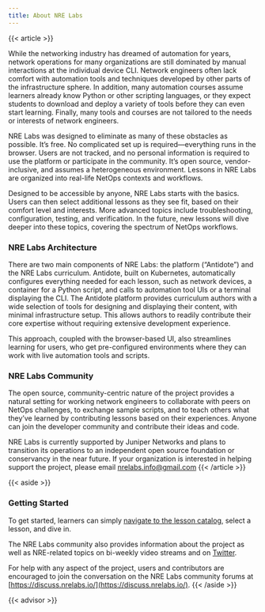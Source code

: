 ```yaml
---
title: About NRE Labs
---
```

{{< article >}}

While the networking industry has dreamed of automation for years, network operations for many organizations are still dominated by manual interactions at the individual device CLI. Network engineers often lack comfort with automation tools and techniques developed by other parts of the infrastructure sphere. In addition, many automation courses assume learners already know Python or other scripting languages, or they expect students to download and deploy a variety of tools before they can even start learning. Finally, many tools and courses are not tailored to the needs or interests of network engineers.

NRE Labs was designed to eliminate as many of these obstacles as possible. It’s free. No complicated set up is required—everything runs in the browser. Users are not tracked, and no personal information is required to use the platform or participate in the community. It’s open source, vendor-inclusive, and assumes a heterogeneous environment. Lessons in NRE Labs are organized into real-life NetOps contexts and workflows.

Designed to be accessible by anyone, NRE Labs starts with the basics. Users can then select additional lessons as they see fit, based on their comfort level and interests. More advanced topics include troubleshooting, configuration, testing, and verification. In the future, new lessons will dive deeper into these topics, covering the spectrum of NetOps workflows.

### NRE Labs Architecture

There are two main components of NRE Labs: the platform (“Antidote”) and the NRE Labs curriculum. Antidote, built on Kubernetes, automatically configures everything needed for each lesson, such as network devices, a container for a Python script, and calls to automation tool UIs or a terminal displaying the CLI. The Antidote platform provides curriculum authors with a wide selection of tools for designing and displaying their content, with minimal infrastructure setup. This allows authors to readily contribute their core expertise without requiring extensive development experience.

This approach, coupled with the browser-based UI, also streamlines learning for users, who get pre-configured environments where they can work with live automation tools and scripts.

### NRE Labs Community

The open source, community-centric nature of the project provides a natural setting for working network engineers to collaborate with peers on NetOps challenges, to exchange sample scripts, and to teach others what they’ve learned by contributing lessons based on their experiences. Anyone can join the developer community and contribute their ideas and code.

NRE Labs is currently supported by Juniper Networks and plans to transition its operations to an independent open source foundation or conservancy in the near future. If your organization is interested in helping support the project, please email [nrelabs.info@gmail.com](mailto:nrelabs.info@gmail.com) {{< /article >}}

{{< aside >}}

### Getting Started

To get started, learners can simply [navigate to the lesson catalog](https://go.nrelabs.io/catalog/), select a lesson, and dive in.

The NRE Labs community also provides information about the project as well as NRE-related topics on bi-weekly video streams and on [Twitter](https://twitter.com/nrelabs).

For help with any aspect of the project, users and contributors are encouraged to join the conversation on the NRE Labs community forums at [https://discuss.nrelabs.io/](https://discuss.nrelabs.io/). {{< /aside >}}

{{< advisor >}}
